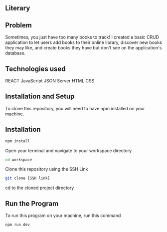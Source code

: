 ## Literary

## Problem
Sometimes, you just have too many books to track! I created a basic CRUD application to let users add books to their online library, discover new books they may like, and create books they have but don't see on the application's database.

## Technologies used
REACT
JavaScript
JSON Server
HTML
CSS


## Installation and Setup

To clone this repository, you will need to have npm installed on your machine.

## Installation
```bash
npm install
```
Open your terminal and navigate to your workspace directory
```bash
cd workspace
```

Clone this repository using the SSH Link
```bash
git clone [SSH link]
```
cd to the cloned project directory

## Run the Program
To run this program on your machine, run this command

```bash
npm run dev
```




